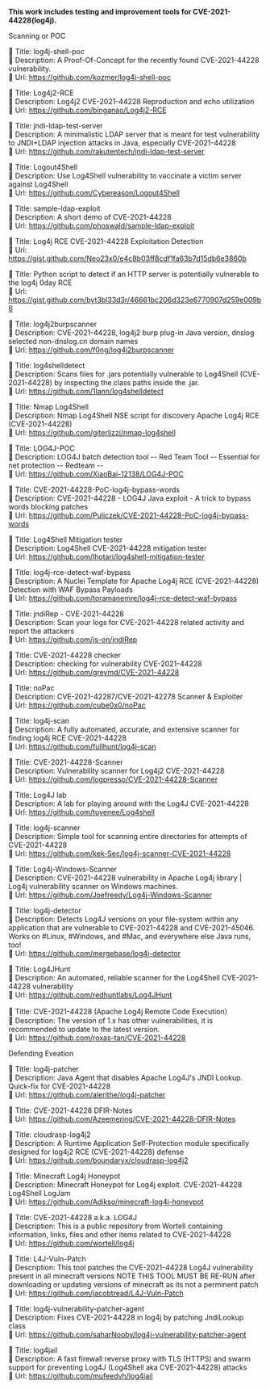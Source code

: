 ********This work includes testing and improvement tools for CVE-2021-44228(log4j).********

Scanning or POC

🔴 Title: log4j-shell-poc  
🔴 Description: A Proof-Of-Concept for the recently found CVE-2021-44228 vulnerability.  
🔴 Url: https://github.com/kozmer/log4j-shell-poc	
  
🔴 Title: Log4j2-RCE  
🔴 Description: Log4j2 CVE-2021-44228 Reproduction and echo utilization  
🔴 Url: https://github.com/binganao/Log4j2-RCE	 	

🔴 Title: jndi-ldap-test-server     
🔴 Description: A minimalistic LDAP server that is meant for test vulnerability to JNDI+LDAP injection attacks in Java, especially CVE-2021-44228     
🔴 Url: https://github.com/rakutentech/jndi-ldap-test-server	    

🔴 Title: Logout4Shell      
🔴 Description: Use Log4Shell vulnerability to vaccinate a victim server against Log4Shell  
🔴 Url: https://github.com/Cybereason/Logout4Shell	  

🔴 Title: sample-ldap-exploit                	
🔴 Description: A short demo of CVE-2021-44228        
🔴 Url: https://github.com/phoswald/sample-ldap-exploit	

🔴 Title: Log4j RCE CVE-2021-44228 Exploitation Detection       
🔴 Url: https://gist.github.com/Neo23x0/e4c8b03ff8cdf1fa63b7d15db6e3860b	

🔴 Title: Python script to detect if an HTTP server is potentially vulnerable to the log4j 0day RCE         
🔴 Url: https://gist.github.com/byt3bl33d3r/46661bc206d323e6770907d259e009b6

🔴 Title: log4j2burpscanner         
🔴 Description: CVE-2021-44228, log4j2 burp plug-in Java version, dnslog selected non-dnslog.cn domain names          
🔴 Url: https://github.com/f0ng/log4j2burpscanner

🔴 Title: log4shelldetect         
🔴 Description: Scans files for .jars potentially vulnerable to Log4Shell (CVE-2021-44228) by inspecting the class paths inside the .jar.       
🔴 Url: https://github.com/1lann/log4shelldetect        

🔴 Title: Nmap Log4Shell        
🔴 Description: Nmap Log4Shell NSE script for discovery Apache Log4j RCE (CVE-2021-44228)       
🔴 Url: https://github.com/giterlizzi/nmap-log4shell        

🔴 Title: LOG4J-POC         
🔴 Description: LOG4J batch detection tool -- Red Team Tool -- Essential for net protection -- Redteam --         
🔴 Url: https://github.com/XiaoBai-12138/LOG4J-POC         

🔴 Title: CVE-2021-44228-PoC-log4j-bypass-words     
🔴 Description: CVE-2021-44228 - LOG4J Java exploit - A trick to bypass words blocking patches        
🔴 Url: https://github.com/Puliczek/CVE-2021-44228-PoC-log4j-bypass-words
    
🔴 Title: Log4Shell Mitigation tester     
🔴 Description: Log4Shell CVE-2021-44228 mitigation tester      
🔴 Url: https://github.com/lhotari/log4shell-mitigation-tester      

🔴 Title: log4j-rce-detect-waf-bypass       
🔴 Description: A Nuclei Template for Apache Log4j RCE (CVE-2021-44228) Detection with WAF Bypass Payloads      
🔴 Url: https://github.com/toramanemre/log4j-rce-detect-waf-bypass        

🔴 Title: jndiRep - CVE-2021-44228        
🔴 Description: Scan your logs for CVE-2021-44228 related activity and report the attackers       
🔴 Url: https://github.com/js-on/jndiRep      

🔴 Title: CVE-2021-44228 checker        
🔴 Description: checking for vulnerability CVE-2021-44228       
🔴 Url: https://github.com/greymd/CVE-2021-44228        

🔴 Title: noPac       
🔴 Description: CVE-2021-42287/CVE-2021-42278 Scanner & Exploiter       
🔴 Url: https://github.com/cube0x0/noPac        

🔴 Title: log4j-scan	        
🔴 Description: A fully automated, accurate, and extensive scanner for finding log4j RCE CVE-2021-44228     
🔴 Url: https://github.com/fullhunt/log4j-scan          	      

🔴 Title: CVE-2021-44228-Scanner        
🔴 Description: Vulnerability scanner for Log4j2 CVE-2021-44228     
🔴 Url: https://github.com/logpresso/CVE-2021-44228-Scanner	      

🔴 Title: Log4J lab       
🔴 Description: A lab for playing around with the Log4J CVE-2021-44228      
🔴 Url: https://github.com/tuyenee/Log4shell        

🔴 Title: log4j-scanner	        
🔴 Description: Simple tool for scanning entire directories for attempts of CVE-2021-44228        
🔴 Url: https://github.com/kek-Sec/log4j-scanner-CVE-2021-44228       

🔴 Title: Log4j-Windows-Scanner       
🔴 Description: CVE-2021-44228 vulnerability in Apache Log4j library | Log4j vulnerability scanner on Windows machines.     
🔴 Url: https://github.com/Joefreedy/Log4j-Windows-Scanner      

🔴 Title: log4j-detector        
🔴 Description: Detects Log4J versions on your file-system within any application that are vulnerable to CVE-2021-44228 and CVE-2021-45046. Works on #Linux, #Windows, and #Mac, and everywhere else Java runs, too!        
🔴 Url: https://github.com/mergebase/log4j-detector       

🔴 Title: Log4JHunt       
🔴 Description: An automated, reliable scanner for the Log4Shell CVE-2021-44228 vulnerability       
🔴 Url: https://github.com/redhuntlabs/Log4JHunt      

🔴 Title: CVE-2021-44228 (Apache Log4j Remote Code Execution）       
🔴 Description: The version of 1.x has other vulnerabilities, it is recommended to update to the latest version.      
🔴 Url: https://github.com/roxas-tan/CVE-2021-44228       





Defending Eveation

🔵 Title: log4j-patcher     
🔵 Description: Java Agent that disables Apache Log4J's JNDI Lookup. Quick-fix for CVE-2021-44228     
🔵 Url: https://github.com/alerithe/log4j-patcher       

🔵 Title: CVE-2021-44228 DFIR-Notes     
🔵 Url: https://github.com/Azeemering/CVE-2021-44228-DFIR-Notes       

🔵 Title: cloudrasp-log4j2      
🔵 Description: A Runtime Application Self-Protection module specifically designed for log4j2 RCE (CVE-2021-44228) defense           
🔵 Url: https://github.com/boundaryx/cloudrasp-log4j2

🔵 Title: Minecraft Log4j Honeypot      
🔵 Description: Minecraft Honeypot for Log4j exploit. CVE-2021-44228 Log4Shell LogJam     
🔵 Url: https://github.com/Adikso/minecraft-log4j-honeypot      

🔵 Title: CVE-2021-44228 a.k.a. LOG4J     
🔵 Description: This is a public repository from Wortell containing information, links, files and other items related to CVE-2021-44228     
🔵 Url: https://github.com/wortell/log4j      

🔵 Title: L4J-Vuln-Patch      
🔵 Description: This tool patches the CVE-2021-44228 Log4J vulnerability present in all minecraft versions NOTE THIS TOOL MUST BE RE-RUN after downloading or updating versions of minecraft as its not a perminent patch     
🔵 Url: https://github.com/jacobtread/L4J-Vuln-Patch      

🔵 Title: log4j-vulnerability-patcher-agent     
🔵 Description: Fixes CVE-2021-44228 in log4j by patching JndiLookup class      
🔵 Url: https://github.com/saharNooby/log4j-vulnerability-patcher-agent     

🔵 Title: log4jail      
🔵 Description: A fast firewall reverse proxy with TLS (HTTPS) and swarm support for preventing Log4J (Log4Shell aka CVE-2021-44228) attacks      
🔵 Url: https://github.com/mufeedvh/log4jail      
